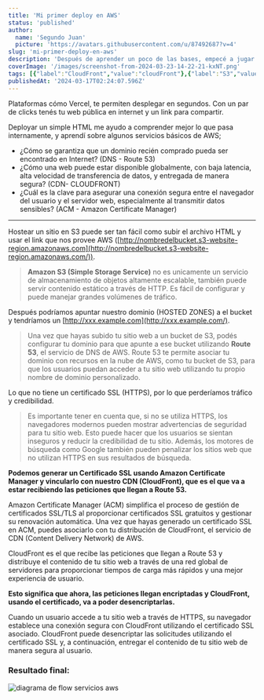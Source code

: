 ```yaml
---
title: 'Mi primer deploy en AWS'
status: 'published'
author:
  name: 'Segundo Juan'
  picture: 'https://avatars.githubusercontent.com/u/87492687?v=4'
slug: 'mi-primer-deploy-en-aws'
description: 'Después de aprender un poco de las bases, empecé a jugar un poco con algunos servicios basicos de AWS y desplegué un sitio estatico (HTML)'
coverImage: '/images/screenshot-from-2024-03-23-14-22-21-kxNT.png'
tags: [{"label":"CloudFront","value":"cloudFront"},{"label":"S3","value":"s3"},{"label":"Route53","value":"route53"},{"label":"ACM","value":"acm"},{"label":"DNS","value":"dns"},{"label":"CDN","value":"cdn"}]
publishedAt: '2024-03-17T02:24:07.596Z'
---
```


Plataformas cómo Vercel, te permiten desplegar en segundos. Con un par de clicks tenés tu web pública en internet y un link para compartir.

Deployar un simple HTML me ayudo a comprender mejor lo que pasa internamente, y aprendí sobre algunos servicios básicos de AWS;

- ¿Cómo se garantiza que un dominio recién comprado pueda ser encontrado en Internet? (DNS - Route 53)
- ¿Cómo una web puede estar disponible globalmente, con baja latencia, alta velocidad de transferencia de datos, y entregada de manera segura? (CDN- CLOUDFRONT)
- ¿Cuál es la clave para asegurar una conexión segura entre el navegador del usuario y el servidor web, especialmente al transmitir datos sensibles? (ACM - Amazon Certificate Manager)

---

Hostear un sitio en S3 puede ser tan fácil como subir el archivo HTML y usar el link que nos provee AWS ([http://nombredelbucket.s3-website-region.amazonaws.com](http://nombredelbucket.s3-website-region.amazonaws.com/)).

> **Amazon S3 (Simple Storage Service)** no es unicamente un servicio de almacenamiento de objetos altamente escalable, también puede servir contenido estático a través de HTTP. Es fácil de configurar y puede manejar grandes volúmenes de tráfico.

Después podríamos apuntar nuestro dominio (HOSTED ZONES) a el bucket y tendríamos un [http://xxx.example.com](http://xxx.example.com/).

> Una vez que hayas subido tu sitio web a un bucket de S3, podés configurar tu dominio para que apunte a ese bucket utilizando **Route 53**, el servicio de DNS de AWS. Route 53 te permite asociar tu dominio con recursos en la nube de AWS, como tu bucket de S3, para que los usuarios puedan acceder a tu sitio web utilizando tu propio nombre de dominio personalizado.

Lo que no tiene un certificado SSL (HTTPS), por lo que perderíamos tráfico y credibilidad.

> Es importante tener en cuenta que, si no se utiliza HTTPS, los navegadores modernos pueden mostrar advertencias de seguridad para tu sitio web. Esto puede hacer que los usuarios se sientan inseguros y reducir la credibilidad de tu sitio. Además, los motores de búsqueda como Google también pueden penalizar los sitios web que no utilizan HTTPS en sus resultados de búsqueda.

**Podemos generar un Certificado SSL usando Amazon Certificate Manager y vincularlo con nuestro CDN (CloudFront), que es el que va a estar recibiendo las peticiones que llegan a Route 53.**

Amazon Certificate Manager (ACM) simplifica el proceso de gestión de certificados SSL/TLS al proporcionar certificados SSL gratuitos y gestionar su renovación automática. Una vez que hayas generado un certificado SSL en ACM, puedes asociarlo con tu distribución de CloudFront, el servicio de CDN (Content Delivery Network) de AWS. 

CloudFront es el que recibe las peticiones que llegan a Route 53 y distribuye el contenido de tu sitio web a través de una red global de servidores para proporcionar tiempos de carga más rápidos y una mejor experiencia de usuario.

**Esto significa que ahora, las peticiones llegan encriptadas y CloudFront, usando el certificado, va a poder desencriptarlas.**

Cuando un usuario accede a tu sitio web a través de HTTPS, su navegador establece una conexión segura con CloudFront utilizando el certificado SSL asociado. CloudFront puede desencriptar las solicitudes utilizando el certificado SSL y, a continuación, entregar el contenido de tu sitio web de manera segura al usuario.

### Resultado final:

![diagrama de flow servicios aws](/images/screenshot-from-2024-03-23-14-22-21-QyMD.png)